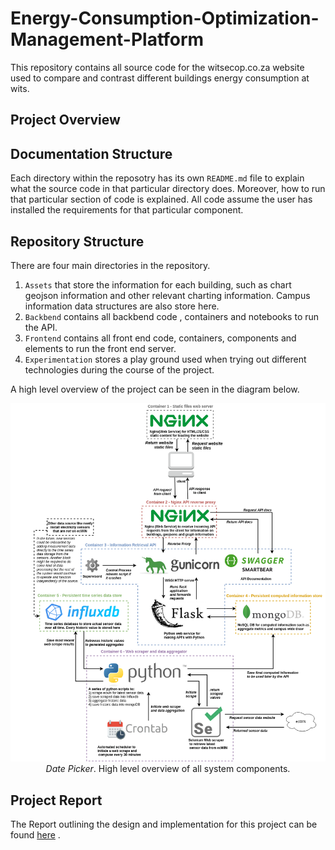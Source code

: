 # Energy-Consumption-Optimization-Management-Platform

This repository contains all source code for the witsecop.co.za website used to compare and contrast different buildings energy consumption at wits.

## Project Overview

## Documentation Structure
Each directory within the reposotry has its own `README.md` file to explain what the source code in that particular directory does. Moreover, how to run that particular section of code is explained. All code assume the user has installed the requirements for that particular component.

## Repository Structure
There are four main directories in the repository.
1) `Assets` that store the information for each building, such as chart geojson information and other relevant charting information. Campus information data structures are also store here.
2) `Backbend` contains all backbend code , containers and notebooks to run the API.
3) `Frontend` contains all front end code, containers, components and elements to run the front end server.
4) `Experimentation` stores a play ground used when trying out different technologies during the course of the project.

A high level overview of the project can be seen in the diagram below.

<p align="center">  
  <img
   src="https://raw.githubusercontent.com/SoIidarity/Energy-Consumption-Optimization-Management-Platform/master/Images/System%20architecture-Backend%20Diagram.png" alt="Date Picker"/>
  <br>
  <i>Date Picker</i>. High level overview of all system components.
</p>

## Project Report
The Report outlining the design and implementation for this project can be found [here](https://www.google.com)
.